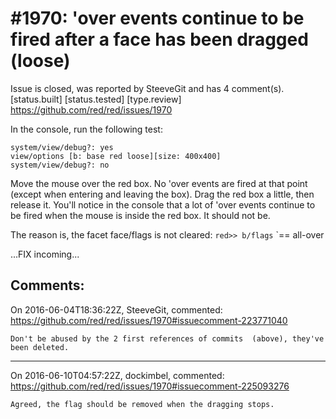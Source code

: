 
#1970: 'over events continue to be fired after a face has been dragged  (loose)
================================================================================
Issue is closed, was reported by SteeveGit and has 4 comment(s).
[status.built] [status.tested] [type.review]
<https://github.com/red/red/issues/1970>

In the console, run the following test:

```
system/view/debug?: yes
view/options [b: base red loose][size: 400x400]
system/view/debug?: no
```

Move the mouse over the red box. 
No 'over events are fired at that point (except when entering and leaving the box). 
Drag the red box a little, then release it.
You'll notice in the console that a lot of 'over events continue to be fired when the mouse is inside the red box.
It should not be.

The reason is, the facet face/flags is not cleared:
`red>> b/flags`
`== all-over

...FIX incoming...



Comments:
--------------------------------------------------------------------------------

On 2016-06-04T18:36:22Z, SteeveGit, commented:
<https://github.com/red/red/issues/1970#issuecomment-223771040>

    Don't be abused by the 2 first references of commits  (above), they've been deleted.

--------------------------------------------------------------------------------

On 2016-06-10T04:57:22Z, dockimbel, commented:
<https://github.com/red/red/issues/1970#issuecomment-225093276>

    Agreed, the flag should be removed when the dragging stops.

